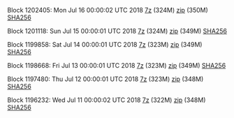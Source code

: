 Block 1202405: Mon Jul 16 00:00:02 UTC 2018 [7z](https://transfer.sh/kUof1/bootstrap.dat.20180716.7z) (324M) [zip](https://transfer.sh/fp5ls/bootstrap.dat.20180716.zip) (350M) [SHA256](https://transfer.sh/Ff8nT/sha256.txt)

Block 1201118: Sun Jul 15 00:00:01 UTC 2018 [7z](https://transfer.sh/ptPDz/bootstrap.dat.20180715.7z) (324M) [zip](https://transfer.sh/IGRtn/bootstrap.dat.20180715.zip) (349M) [SHA256](https://transfer.sh/IWwCd/sha256.txt)

Block 1199858: Sat Jul 14 00:00:01 UTC 2018 [7z](https://transfer.sh/bJXr3/bootstrap.dat.20180714.7z) (323M) [zip](https://transfer.sh/S4ZUd/bootstrap.dat.20180714.zip) (349M) [SHA256](https://transfer.sh/hIesC/sha256.txt)

Block 1198668: Fri Jul 13 00:00:01 UTC 2018 [7z](https://transfer.sh/Odeco/bootstrap.dat.20180713.7z) (323M) [zip](https://transfer.sh/zz0BJ/bootstrap.dat.20180713.zip) (349M) [SHA256](https://transfer.sh/jODc2/sha256.txt)

Block 1197480: Thu Jul 12 00:00:01 UTC 2018 [7z](https://transfer.sh/5smrh/bootstrap.dat.20180712.7z) (323M) [zip](https://transfer.sh/14Fkbq/bootstrap.dat.20180712.zip) (348M) [SHA256](https://transfer.sh/yhjUk/sha256.txt)

Block 1196232: Wed Jul 11 00:00:02 UTC 2018 [7z](https://transfer.sh/PwySE/bootstrap.dat.20180711.7z) (322M) [zip](https://transfer.sh/15hnbt/bootstrap.dat.20180711.zip) (348M) [SHA256](https://transfer.sh/nvZSI/sha256.txt)
